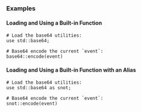 ### Examples

#### Loading and Using a Built-in Function

```tremor
# Load the base64 utilities:
use std::base64;

# Base64 encode the current `event`:
base64::encode(event)
```

#### Loading and Using a Built-in Function with an Alias

```tremor
# Load the base64 utilities:
use std::base64 as snot;

# Base64 encode the current `event`:
snot::encode(event)
```

